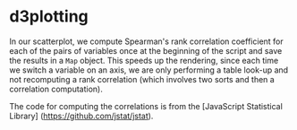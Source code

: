 # d3plotting

In our scatterplot, we compute Spearman's rank correlation coefficient 
for each of the pairs of variables once at the beginning of the script and 
save the results in a `Map` object.  This speeds up the rendering, since each
time we switch a variable on an axis, we are only performing a table look-up and 
not recomputing a rank correlation (which involves two sorts and then a correlation computation).

The code for computing the correlations
is from the [JavaScript Statistical Library] (https://github.com/jstat/jstat).

